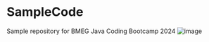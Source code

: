 # SampleCode
Sample repository for BMEG Java Coding Bootcamp 2024
![image](https://github.com/user-attachments/assets/12f8d520-3ce9-4905-b928-2ce0a1d8f6fc)

